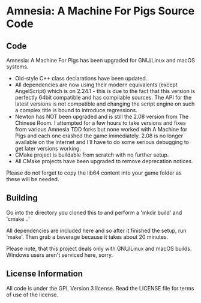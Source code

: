 Amnesia: A Machine For Pigs Source Code
=======================

Code
----

Amnesia: A Machine For Pigs has been upgraded for GNU/Linux and macOS systems.

* Old-style C++ class declarations have been updated.
* All dependencies are now using their modern equivalents (except AngelScript) which is on 2.24.1 - this is due to the fact that this version is perfectly 64bit compatible and has compilable sources.  The API for the latest versions is not compatible and changing the script engine on such a complex title is bound to introduce regressions.
* Newton has NOT been upgraded and is still the 2.08 version from The Chinese Room.  I attempted for a few hours to take versions and fixes from various Amnesia TDD forks but none worked with A Machine for Pigs and each one crashed the game immediately.  2.08 is no longer available on the internet and I'll have to do some serious debugging to get later versions working.
* CMake project is buildable from scratch with no further setup.
* All CMake projects have been upgraded to remove deprecation notices.

Please do not forget to copy the lib64 content into your game folder as these will be needed.

Building
--------

Go into the directory you cloned this to and perform a 'mkdir build' and 'cmake ..'

All dependencies are included here and so after it finished the setup, run 'make'.  Then grab a beverage because it takes about 20 minutes.

Please note, that this project deals only with GNU/Linux and macOS builds.  Windows users aren't serviced here, sorry.

License Information
-------------------
All code is under the GPL Version 3 license. Read the LICENSE file for terms of use of the license.
